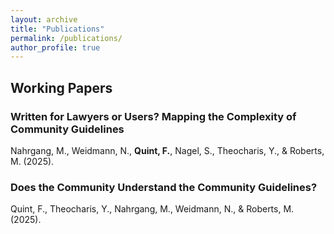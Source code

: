 ```yaml
---
layout: archive
title: "Publications"
permalink: /publications/
author_profile: true
---
```


## Working Papers 

### Written for Lawyers or Users? Mapping the Complexity of Community Guidelines
Nahrgang, M., Weidmann, N., **Quint, F.**, Nagel, S., Theocharis, Y., & Roberts, M. (2025).

### Does the Community Understand the Community Guidelines?
Quint, F., Theocharis, Y., Nahrgang, M., Weidmann, N., & Roberts, M. (2025). 